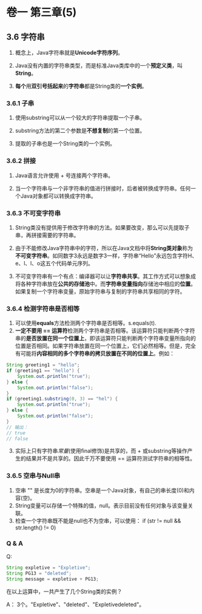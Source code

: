 # 卷一 第三章(5)

## 3.6 字符串

1. 概念上，Java字符串就是**Unicode字符序列**。

2. Java没有内置的字符串类型，而是标准Java类库中的一个**预定义类**，叫**String**。

3. **每个**用**双引号括起来**的**字符串**都是String类的**一个实例**。

### 3.6.1 子串

1. 使用substring可以从一个较大的字符串提取一个子串。

2. substring方法的第二个参数是**不想复制**的第一个位置。

3. 提取的子串也是一个String类的一个实例。
### 3.6.2 拼接
1. Java语言允许使用 + 号连接两个字符串。

2. 当一个字符串与一个非字符串的值进行拼接时，后者被转换成字符串。任何一个Java对象都可以转换成字符串。

### 3.6.3 不可变字符串
1. String类没有提供用于修改字符串的方法。如果要改变，那么可以先提取子串，再拼接需要的字符串。

2. 由于不能修改Java字符串中的字符，所以在Java文档中将**String类对象**称为**不可变字符串**。如同数字3永远是数字3一样，字符串“Hello”永远包含字符H、e、l、l、o这五个代码单元序列。

3. 不可变字符串有一个有点：编译器可以让**字符串共享**。其工作方式可以想象成将各种字符串放在**公共的存储池**中。而**字符串变量指向**存储池中相应的**位置**。如果复制一个字符串变量，原始字符串与复制的字符串共享相同的字符。

### 3.6.4 检测字符串是否相等
1. 可以使用**equals**方法检测两个字符串是否相等。s.equals(t).
2. **一定不要用 == 运算符**检测两个字符串是否相等。该运算符只能判断两个字符串的**是否放置在同一个位置上**，即该运算符只能判断两个字符串变量所指向的位置是否相同。如果字符串放置在同一个位置上，它们必然相等。但是，完全有可能将**内容相同的多个字符串的拷贝放置在不同的位置上**。例如：
```java
String greeting1 = "hello";
if (greeting1 == "hello") {
    System.out.println("true");
} else {
    System.out.println("false");
}
if (greeting1.substring(0, 3) == "hel") {
    System.out.println("true");
} else {
    System.out.println("false");
}
// 输出：
// true
// false
```
3. 实际上只有字符串*常量*(使用final修饰)是共享的，而 + 或substring等操作产生的结果并不是共享的。因此千万不要使用 == 运算符测试字符串的相等性。

### 3.6.5 空串与Null串
1. 空串 "" 是长度为0的字符串。空串是一个Java对象，有自己的串长度(0)和内容(空)。
2. String变量可以存储一个特殊的值，null。表示目前没有任何对象与该变量关联。
3. 检查一个字符串既不能是null也不为空串，可以使用： if (str != null && str.length() != 0)
### Q & A
Q: 
```java
String expletive = "Expletive";
String PG13 = "deleted";
String message = expletive + PG13;
```

在以上运算中，一共产生了几个String类的实例？

A： 3个。"Expletive"、"deleted"、"Expletivedeleted"。